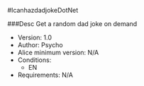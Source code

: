 #IcanhazdadjokeDotNet

###Desc
Get a random dad joke on demand

- Version: 1.0
- Author: Psycho
- Alice minimum version: N/A
- Conditions:
  - EN
- Requirements: N/A